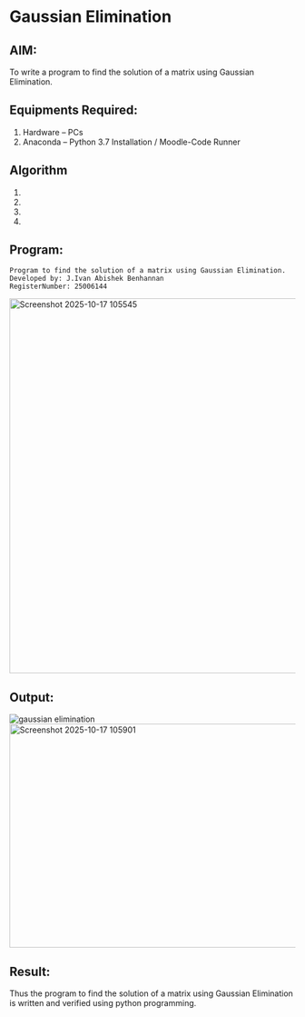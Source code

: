 # Gaussian Elimination

## AIM:
To write a program to find the solution of a matrix using Gaussian Elimination.

## Equipments Required:
1. Hardware – PCs
2. Anaconda – Python 3.7 Installation / Moodle-Code Runner

## Algorithm
1. 
2. 
3. 
4. 

## Program:
```
Program to find the solution of a matrix using Gaussian Elimination.
Developed by: J.Ivan Abishek Benhannan
RegisterNumber: 25006144
```
<img width="1197" height="660" alt="Screenshot 2025-10-17 105545" src="https://github.com/user-attachments/assets/76384be4-5025-4c19-90c2-9faed4d3aa74" />



## Output:
![gaussian elimination]()
<img width="867" height="394" alt="Screenshot 2025-10-17 105901" src="https://github.com/user-attachments/assets/2e8c9633-5257-4880-8264-48c8ff353828" />


## Result:
Thus the program to find the solution of a matrix using Gaussian Elimination is written and verified using python programming.


